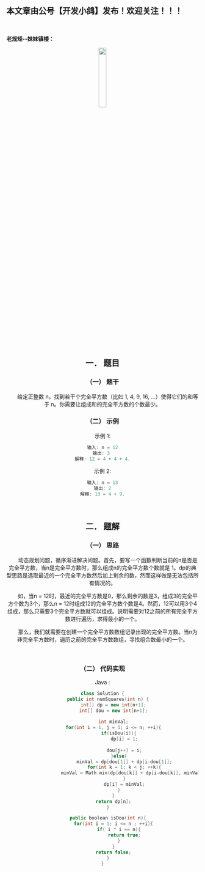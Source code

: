 ﻿## 本文章由公号【开发小鸽】发布！欢迎关注！！！
<br>

**老规矩--妹妹镇楼：**
<center>
<img src="https://img-blog.csdnimg.cn/20200721223424816.JPG"   width="20%">

## 一．	题目
### （一）	题干

&nbsp;  &nbsp;  &nbsp;  &nbsp;给定正整数 n，找到若干个完全平方数（比如 1, 4, 9, 16, ...）使得它们的和等于 n。你需要让组成和的完全平方数的个数最少。
<br>


### （二）	示例

示例 1:

```cpp
输入: n = 12
输出: 3 
解释: 12 = 4 + 4 + 4.
```

示例 2:

```cpp
输入: n = 13
输出: 2
解释: 13 = 4 + 9.
```
<br>




## 二．	题解
### （一）	思路
&nbsp;  &nbsp;  &nbsp;  &nbsp;动态规划问题，循序渐进解决问题。首先，要写一个函数判断当前的n是否是完全平方数，当n是完全平方数时，那么组成n的完全平方数个数就是 1。dp的典型思路是选取最近的一个完全平方数然后加上剩余的数，然而这样做是无法包括所有情况的。

&nbsp;  &nbsp;  &nbsp;  &nbsp;如，当n = 12时，最近的完全平方数是9，那么剩余的数是3，组成3的完全平方个数为3个，那么n = 12时组成12的完全平方数个数是4。然而，12可以用3个4组成，那么只需要3个完全平方数就可以组成。说明需要对12之前的所有完全平方数进行遍历，求得最小的一个。

&nbsp;  &nbsp;  &nbsp;  &nbsp;那么，我们就需要在创建一个完全平方数数组记录出现的完全平方数。当n为非完全平方数时，遍历之前的完全平方数数组，寻找组合数最小的一个。

<br>



### （二）	代码实现

Java : 

```cpp
class Solution {
    public int numSquares(int n) {
        int[] dp = new int[n+1];
        int[] dou = new int[n+1];
        
        int minVal;
        for(int i = 1, j = 1; i <= n; ++i){
            if(isDou(i)){
                dp[i] = 1;
                
                dou[j++] = i;
            }else{
                minVal = dp[dou[1]] + dp[i-dou[1]];
                for(int k = 1; k < j; ++k){
                    minVal = Math.min(dp[dou[k]] + dp[i-dou[k]], minVal);
                }
                dp[i] = minVal;
            }
        }
        return dp[n];
    }

    public boolean isDou(int n){
        for(int i = 1; i <= n ; ++i){
            if( i * i == n){
                return true;
            }
        }
        return false;
    }
}
```


